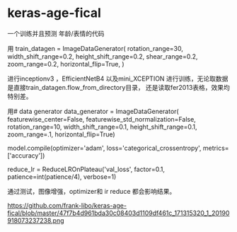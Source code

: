 # keras-age-fical
一个训练并且预测 年龄/表情的代码

用 train_datagen = ImageDataGenerator(
        rotation_range=30,
        width_shift_range=0.2,
        height_shift_range=0.2,
        shear_range=0.2,
        zoom_range=0.2,
        horizontal_flip=True,
    )
    
进行inceptionv3 ，EfficientNetB4 以及mini_XCEPTION 进行训练，无论取数据是直接train_datagen.flow_from_directory目录，
还是读取fer2013表格，效果均特别差。

用# data generator
data_generator = ImageDataGenerator(
                        featurewise_center=False,
                        featurewise_std_normalization=False,
                        rotation_range=10,
                        width_shift_range=0.1,
                        height_shift_range=0.1,
                        zoom_range=.1,
                        horizontal_flip=True)

model.compile(optimizer='adam', loss='categorical_crossentropy',
              metrics=['accuracy'])

reduce_lr = ReduceLROnPlateau('val_loss', factor=0.1,
                              patience=int(patience/4), verbose=1)

通过测试，图像增强，optimizer和 ir reduce 都会影响结果。


https://github.com/frank-libo/keras-age-fical/blob/master/47f7b4d961bda30c08403d1109df461c_171315320_1_20190918073237238.png
